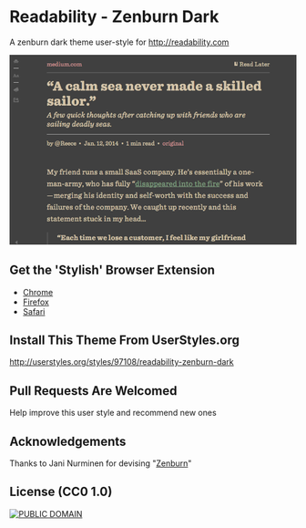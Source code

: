 Readability - Zenburn Dark
==
A zenburn dark theme user-style for http://readability.com

![](after.png)

Get the 'Stylish' Browser Extension
--
  - [Chrome](https://chrome.google.com/webstore/detail/stylish/fjnbnpbmkenffdnngjfgmeleoegfcffe)
  - [Firefox](https://addons.mozilla.org/en-US/firefox/addon/stylish/)
  - [Safari](http://sobolev.us/stylish/)

Install This Theme From UserStyles.org
--
http://userstyles.org/styles/97108/readability-zenburn-dark

Pull Requests Are Welcomed
--
Help improve this user style and recommend new ones

Acknowledgements
--
Thanks to Jani Nurminen for devising "[Zenburn](http://slinky.imukuppi.org/zenburnpage/)"

License (CC0 1.0)
--
[![PUBLIC DOMAIN](http://i.creativecommons.org/p/zero/1.0/80x15.png)](http://creativecommons.org/publicdomain/zero/1.0/)
